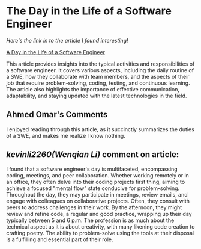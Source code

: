 # The Day in the Life of a Software Engineer

_Here's the link in to the article I found interesting!_

[A Day in the Life of a Software Engineer](https://www.computerscience.org/software-engineering/careers/software-engineer/day-in-the-life/)

This article provides insights into the typical activities and responsibilities of a software engineer. It covers various aspects, including the daily routine of a SWE, how they collaborate with team members, and the aspects of their job that require problem-solving, coding, testing, and continuous learning. The article also highlights the importance of effective communication, adaptability, and staying updated with the latest technologies in the field.



## Ahmed Omar's Comments

I enjoyed reading through this article, as it succinctly summarizes 
the duties of a SWE, and makes me realize I know nothing.


## ***kevinli2260(Wenqian Li)*** comment on article:

I found that a software engineer's day is multifaceted, encompassing coding, meetings, and peer collaboration. Whether working remotely or in an office, they often delve into their coding projects first thing, aiming to achieve a focused "mental flow" state conducive for problem-solving. Throughout the day, they may participate in meetings, review emails, and engage with colleagues on collaborative projects. Often, they consult with peers to address challenges in their work. By the afternoon, they might review and refine code, a regular and good practice, wrapping up their day typically between 5 and 6 p.m. The profession is as much about the technical aspect as it is about creativity, with many likening code creation to crafting poetry. The ability to problem-solve using the tools at their disposal is a fulfilling and essential part of their role.



